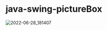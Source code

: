 # java-swing-pictureBox
![2022-06-28_181407](https://user-images.githubusercontent.com/58245926/176165649-8d3f1a37-46d3-4aeb-b61c-d340fcdd9cea.png)
